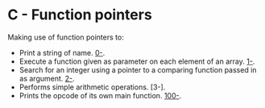 # C - Function pointers
Making use of function pointers to:
- Print a string of name. [0-](https://github.com/chee-zaram/alx-low_level_programming/blob/main/0x0F-function_pointers/0-print_name.c).
- Execute a function given as parameter on each element of an array. [1-](https://github.com/chee-zaram/alx-low_level_programming/blob/main/0x0F-function_pointers/1-array_iterator.c).
- Search for an integer using a pointer to a comparing function passed in as argument. [2-](https://github.com/chee-zaram/alx-low_level_programming/blob/main/0x0F-function_pointers/2-int_index.c).
- Performs simple arithmetic operations. [3-].
- Prints the opcode of its own main function. [100-]().

